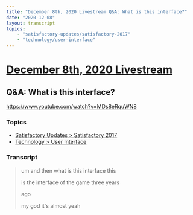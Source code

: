 ```yaml
---
title: "December 8th, 2020 Livestream Q&A: What is this interface?"
date: "2020-12-08"
layout: transcript
topics:
    - "satisfactory-updates/satisfactory-2017"
    - "technology/user-interface"
---
```

# [December 8th, 2020 Livestream](../2020-12-08.md)
## Q&A: What is this interface?
https://www.youtube.com/watch?v=MDs8eRquWN8

### Topics
* [Satisfactory Updates > Satisfactory 2017](../topics/satisfactory-updates/satisfactory-2017.md)
* [Technology > User Interface](../topics/technology/user-interface.md)

### Transcript

> um and then what is this interface this
> 
> is the interface of the game three years
> 
> ago
> 
> my god it's almost yeah
> 
